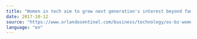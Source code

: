 ```yaml
---
title: "Women in tech aim to grow next generation's interest beyond family ties "
date: 2017-10-12
source: "https://www.orlandosentinel.com/business/technology/os-bz-women-technology-challenges-20171012-story.html"
language: "en"
---
```

